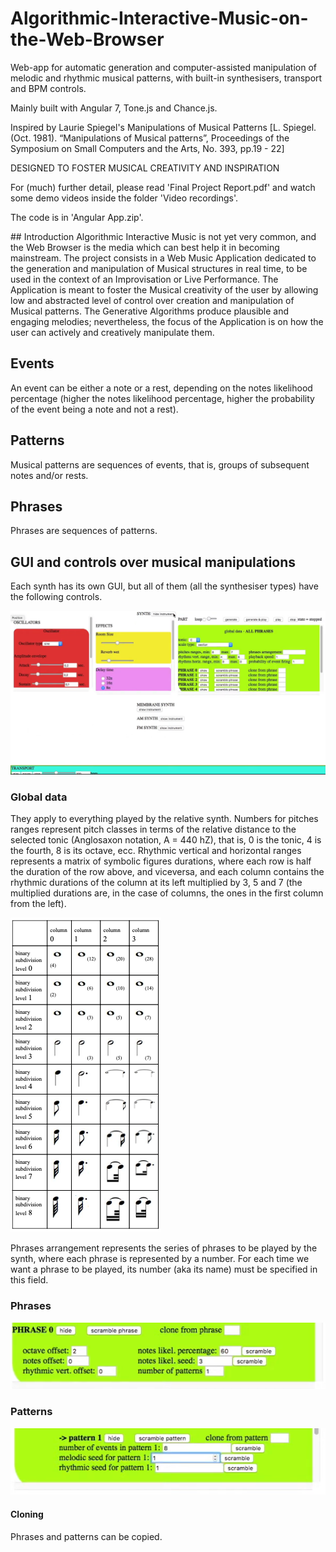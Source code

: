 # Algorithmic-Interactive-Music-on-the-Web-Browser
Web-app for automatic generation and computer-assisted manipulation of melodic and rhythmic musical patterns, with built-in synthesisers, transport and BPM controls.

Mainly built with Angular 7, Tone.js and Chance.js.

Inspired by Laurie Spiegel's Manipulations of Musical Patterns
[L. Spiegel. (Oct. 1981). “Manipulations of Musical patterns”, ​Proceedings of the Symposium on Small Computers and the Arts,​ No. 393, pp.19 - 22]

DESIGNED TO FOSTER MUSICAL CREATIVITY AND INSPIRATION

For (much) further detail, please read 'Final Project Report.pdf' and watch some demo videos inside the folder 'Video recordings'.

The code is in 'Angular App.zip'.

## Introduction
Algorithmic Interactive Music is not yet very common, and the Web Browser is the media which can best help it in becoming mainstream. The project consists in a Web Music Application dedicated to the generation and manipulation of Musical structures in real time, to be used in the context of an Improvisation or Live Performance. The Application is meant to foster the Musical creativity of the user by allowing low and abstracted level of control over creation and manipulation of Musical patterns. The Generative Algorithms produce plausible and engaging melodies; nevertheless, the focus of the Application is on how the user can actively and creatively manipulate them.

## Events
An event can be either a note or a rest, depending on the notes likelihood percentage (higher the notes likelihood percentage, higher the probability of the event being a note and not a rest).

## Patterns
Musical patterns are sequences of events, that is, groups of subsequent notes and/or rests.

## Phrases
Phrases are sequences of patterns.

## GUI and controls over musical manipulations
Each synth has its own GUI, but all of them (all the synthesiser types) have the following controls.

<img src="Screenshots/Main GUI.png"/>

### Global data 
They apply to everything played by the relative synth.
Numbers for pitches ranges represent pitch classes in terms of the relative distance to the selected tonic (Anglosaxon notation, A = 440 hZ), that is, 0 is the tonic, 4 is the fourth, 8 is its octave, ecc.
Rhythmic vertical and horizontal ranges represents a matrix of symbolic figures durations, where each row is half the duration of the row above, and viceversa, and each column contains the rhythmic durations of the column at its left multiplied by 3, 5 and 7 (the multiplied durations are, in the case of columns, the ones in the first column from the left).

<img src="Screenshots/Rhythmic horizontal and vertical subdivisions.png"/>

Phrases arrangement represents the series of phrases to be played by the synth, where each phrase is represented by a number. For each time we want a phrase to be played, its number (aka its name) must be specified in this field.

### Phrases

<img src="Screenshots/Phrase controls view.png"/>

### Patterns

<img src="Screenshots/Pattern controls view.png"/>

#### Cloning
Phrases and patterns can be copied.